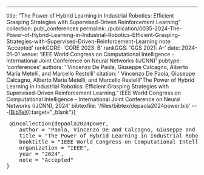 ---
title: "The Power of Hybrid Learning in Industrial Robotics: Efficient Grasping Strategies with Supervised-Driven Reinforcement Learning"
collection: publ_conferences
permalink: /publication/0035-2024-The-Power-of-Hybrid-Learning-in-Industrial-Robotics-Efficient-Grasping-Strategies-with-Supervised-Driven-Reinforcement-Learning
note: 'Accepted'
rankCORE: 'CORE 2023: B'
rankGGS: 'GGS 2021: A-'
date: 2024-01-01
venue: 'IEEE World Congress on Computational Intelligence - International Joint Conference on Neural Networks (IJCNN)'
pubtype: 'conferences'
authors: ' Vincenzo De Paola,  Giuseppe  Calcagno,  Alberto Maria Metelli, and  Marcello  Restelli'
citation: ' Vincenzo De Paola,  Giuseppe  Calcagno,  Alberto Maria Metelli, and  Marcello  Restelli&quot;The Power of Hybrid Learning in Industrial Robotics: Efficient Grasping Strategies with Supervised-Driven Reinforcement Learning.&quot; IEEE World Congress on Computational Intelligence - International Joint Conference on Neural Networks (IJCNN), 2024'
bibtexfile: '/files/bibtex/depaola2024power.bib'
---[[BibTeX](/files/bibtex/depaola2024power.bib){:target="_blank"}] 
<pre> @incollection{depaola2024power,
    author = "Paola, Vincenzo De and Calcagno, Giuseppe and Metelli, Alberto Maria and Restelli, Marcello",
    title = "The Power of Hybrid Learning in Industrial Robotics: Efficient Grasping Strategies with Supervised-Driven Reinforcement Learning",
    booktitle = "IEEE World Congress on Computational Intelligence - International Joint Conference on Neural Networks ({IJCNN})",
    organization = "IEEE",
    year = "2024",
    note = "Accepted"
} </pre>

